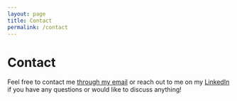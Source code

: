 ```yaml
---
layout: page
title: Contact
permalink: /contact
---
```


# Contact

Feel free to contact me [through my email](mailto:vince.nguyenle@gmail.com) or reach out to me on my [LinkedIn](https://www.linkedin.com/in/vince-ngu/) if you have any questions or would like to discuss anything!
